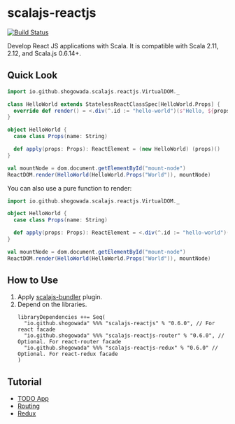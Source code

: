 # scalajs-reactjs

[![Build Status](https://travis-ci.org/shogowada/scalajs-reactjs.svg?branch=master)](https://travis-ci.org/shogowada/scalajs-reactjs)

Develop React JS applications with Scala. It is compatible with Scala 2.11, 2.12, and Scala.js 0.6.14+.

## Quick Look

```scala
import io.github.shogowada.scalajs.reactjs.VirtualDOM._

class HelloWorld extends StatelessReactClassSpec[HelloWorld.Props] {
  override def render() = <.div(^.id := "hello-world")(s"Hello, ${props.name}!")
}

object HelloWorld {
  case class Props(name: String)

  def apply(props: Props): ReactElement = (new HelloWorld) (props)()
}

val mountNode = dom.document.getElementById("mount-node")
ReactDOM.render(HelloWorld(HelloWorld.Props("World")), mountNode)
```

You can also use a pure function to render:

```scala
import io.github.shogowada.scalajs.reactjs.VirtualDOM._

object HelloWorld {
  case class Props(name: String)

  def apply(props: Props): ReactElement = <.div(^.id := "hello-world")(s"Hello, ${props.name}!")
}

val mountNode = dom.document.getElementById("mount-node")
ReactDOM.render(HelloWorld(HelloWorld.Props("World")), mountNode)

```

## How to Use

1. Apply [scalajs-bundler](https://scalacenter.github.io/scalajs-bundler/getting-started.html) plugin.
2. Depend on the libraries.
   ```
   libraryDependencies ++= Seq(
     "io.github.shogowada" %%% "scalajs-reactjs" % "0.6.0", // For react facade
     "io.github.shogowada" %%% "scalajs-reactjs-router" % "0.6.0", // Optional. For react-router facade
     "io.github.shogowada" %%% "scalajs-reactjs-redux" % "0.6.0" // Optional. For react-redux facade
   )
   ```

## Tutorial

- [TODO App](example/todo-app)
- [Routing](/router)
- [Redux](/redux)
